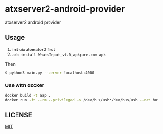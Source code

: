 # atxserver2-android-provider
atxserver2 android provider

## Usage

1. init uiautomator2 first
2. `adb install WhatsInput_v1.0_apkpure.com.apk`

Then

```bash
$ python3 main.py --server localhost:4000
```

### Use with docker
```bash
docker build -t aap .
docker run -it --rm --privileged -v /dev/bus/usb:/dev/bus/usb --net host aap python main.py --server localhost:4000
```

## LICENSE
[MIT](LICENSE)
